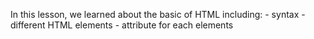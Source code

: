In this lesson, we learned about the basic of HTML including:
    - syntax
    - different HTML elements
    - attribute for each elements